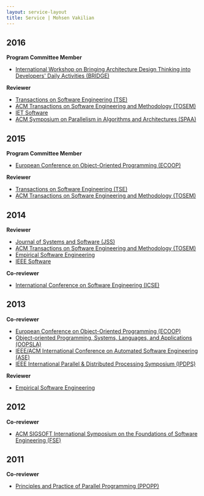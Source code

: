 ```yaml
---
layout: service-layout
title: Service | Mohsen Vakilian
---
```


## 2016

**Program Committee Member**  

- [International Workshop on Bringing Architecture Design Thinking into
  Developers' Daily Activities (BRIDGE)](http://design.se.rit.edu/bridge/)

**Reviewer**  

- [Transactions on Software Engineering (TSE)](http://www.computer.org/web/tse)
- [ACM Transactions on Software Engineering and Methodology
  (TOSEM)](http://tosem.acm.org/)
- [IET Software](http://digital-library.theiet.org/content/journals/iet-sen)
- [ACM Symposium on Parallelism in Algorithms and Architectures
  (SPAA)](http://spaa.acm.org/)

## 2015

**Program Committee Member**  

- [European Conference on Object-Oriented Programming
  (ECOOP)](http://2015.ecoop.org/)

**Reviewer**  

- [Transactions on Software Engineering (TSE)](http://www.computer.org/web/tse)
- [ACM Transactions on Software Engineering and Methodology
  (TOSEM)](http://tosem.acm.org/)

## 2014

**Reviewer**  

- [Journal of Systems and Software
  (JSS)](http://www.journals.elsevier.com/journal-of-systems-and-software/)
- [ACM Transactions on Software Engineering and Methodology
  (TOSEM)](http://tosem.acm.org/)
- [Empirical Software Engineering](http://link.springer.com/journal/10664)
- [IEEE Software](http://www.computer.org/software)

**Co-reviewer**  

- [International Conference on Software Engineering
  (ICSE)](http://2014.icse-conferences.org/)

## 2013

**Co-reviewer**  

- [European Conference on Object-Oriented Programming
  (ECOOP)](http://www.lirmm.fr/ecoop13/)
- [Object-oriented Programming, Systems, Languages, and Applications
  (OOPSLA)](http://splashcon.org/2013/)
- [IEEE/ACM International Conference on Automated Software Engineering
  (ASE)](http://ase-conferences.org/)
- [IEEE International Parallel & Distributed Processing Symposium
  (IPDPS)](http://www.ipdps.org/ipdps2013/)

**Reviewer**  

- [Empirical Software Engineering](http://link.springer.com/journal/10664)

## 2012

**Co-reviewer**  

- [ACM SIGSOFT International Symposium on the Foundations of Software
  Engineering (FSE)](http://www.sigsoft.org/fse20/)

## 2011

**Co-reviewer**  

- [Principles and Practice of Parallel Programming
  (PPOPP)](http://ppopp11.ac.uma.es/)

